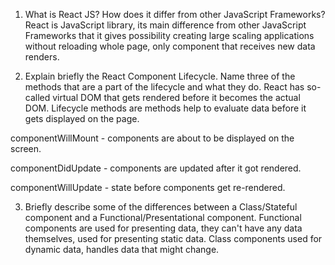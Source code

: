 1. What is React JS? How does it differ from other JavaScript Frameworks?
React is JavaScript library, its main difference from other JavaScript Frameworks that it gives possibility creating large scaling applications without reloading whole page, only component that receives new data renders.

2. Explain briefly the React Component Lifecycle. Name three of the methods that are a part of the lifecycle and what they do.
React has so-called virtual DOM that gets rendered before it becomes the actual DOM. Lifecycle methods are methods help to evaluate data before it gets displayed on the page. 

componentWillMount - components are about to be displayed on the screen.

componentDidUpdate - components are updated after it got rendered.

componentWillUpdate - state before components get re-rendered.

3. Briefly describe some of the differences between a Class/Stateful component and a Functional/Presentational component.
  Functional components are used for presenting data, they can't have any data themselves, used for presenting static data.
  Class components used for dynamic data, handles data that might change.